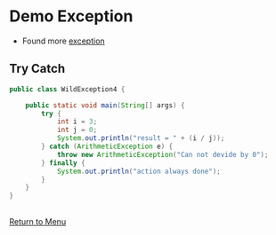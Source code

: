 # Demo Exception 

* Found more [exception](https://programming.guide/java/list-of-java-exceptions.html) 

## Try Catch

```java
public class WildException4 {

    public static void main(String[] args) {
        try {
            int i = 3;
            int j = 0;
            System.out.println("result = " + (i / j));
        } catch (ArithmeticException e) {
            throw new ArithmeticException("Can not devide by 0");
        } finally {
            System.out.println("action always done");
        }
    }
}
```

## 

[Return to Menu](https://github.com/JDucellier/CheatSheet/tree/Java)